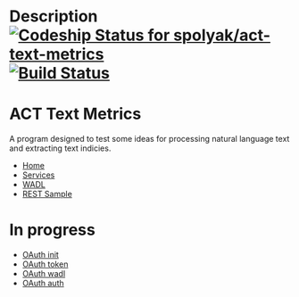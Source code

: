 Description [ ![Codeship Status for spolyak/act-text-metrics](https://www.codeship.io/projects/803c4be0-f6fe-0130-bd09-22e575f1ccbd/status?branch=master)](https://www.codeship.io/projects/1455) [![Build Status](https://travis-ci.org/spolyak/act-text-metrics.png?branch=master)](https://travis-ci.org/spolyak/act-text-metrics)
=====

ACT Text Metrics
=====
A program designed to test some ideas for processing natural language text and extracting text indicies.

* [Home](http://act-text-metrics.herokuapp.com/)
* [Services](http://act-text-metrics.herokuapp.com/services)
* [WADL](http://act-text-metrics.herokuapp.com/services/rest?_wadl)
* [REST Sample](http://act-text-metrics.herokuapp.com/services/rest/analyze?value=foo)

In progress
=====
* [OAuth init](http://localhost:8080/act-text-metrics/services/oauth/initiate)
* [OAuth token](http://localhost:8080/act-text-metrics/services/oauth/token)
* [OAuth wadl](http://localhost:8080/act-text-metrics/services/oauth?_wadl)
* [OAuth auth](http://localhost:8080/act-text-metrics/services/rest/authorize)

